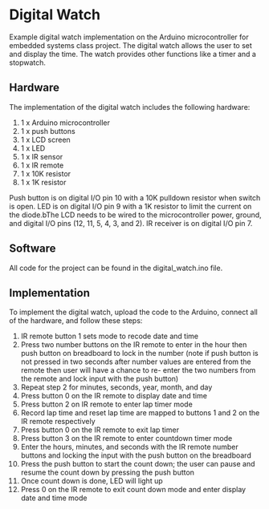 # Digital Watch

Example digital watch implementation on the Arduino microcontroller for embedded systems class project. The digital watch allows the user to set and display the time. The watch provides other functions like a timer and a stopwatch.

## Hardware

The implementation of the digital watch includes the following hardware:
1. 1 x Arduino microcontroller
2. 1 x push buttons
3. 1 x LCD screen
4. 1 x LED
5. 1 x IR sensor
6. 1 x IR remote
7. 1 x 10K resistor
8. 1 x 1K resistor

Push button is on digital I/O pin 10 with a 10K pulldown resistor when switch is open. LED is on digital I/O pin 9 with a 1K resistor to limit the current on the diode.bThe LCD needs to be wired to the microcontroller power, ground, and digital I/O pins (12, 11, 5, 4, 3, and 2). IR receiver is on digital I/O pin 7.

## Software

All code for the project can be found in the digital_watch.ino file.

## Implementation

To implement the digital watch, upload the code to the Arduino, connect all of the hardware, and follow these steps:

1. IR remote button 1 sets mode to recode date and time
2. Press two number buttons on the IR remote to enter in the hour then push button on breadboard to lock in the number (note if push button is not pressed in two seconds after number values are entered from the remote then user will have a chance to re- enter the two numbers from the remote and lock input with the push button)
3. Repeat step 2 for minutes, seconds, year, month, and day 
4. Press button 0 on the IR remote to display date and time
5. Press button 2 on IR remote to enter lap timer mode
6. Record lap time and reset lap time are mapped to buttons 1 and 2 on the IR remote respectively
7. Press button 0 on the IR remote to exit lap timer
8. Press button 3 on the IR remote to enter countdown timer mode
9. Enter the hours, minutes, and seconds with the IR remote number buttons and locking the input with the push button on the breadboard
10. Press the push button to start the count down; the user can pause and resume the count down by pressing the push button
11. Once count down is done, LED will light up
12. Press 0 on the IR remote to exit count down mode and enter display date and time mode